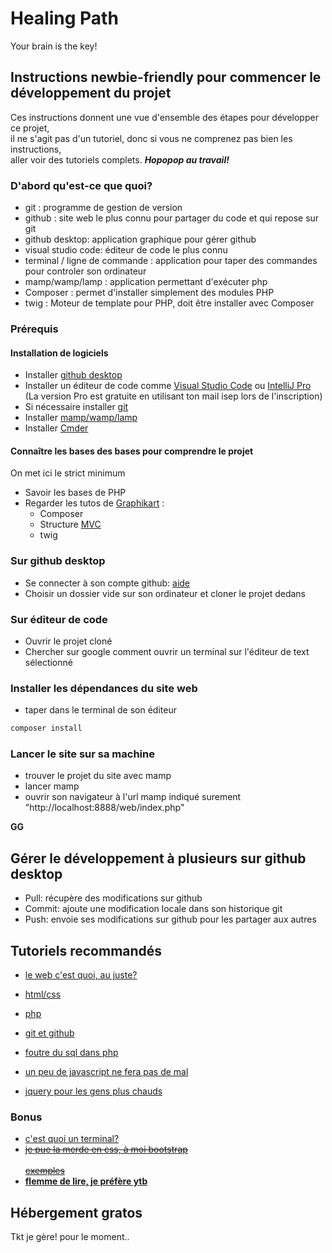 # Healing Path  
Your brain is the key!  
  
## Instructions newbie-friendly pour commencer le développement du projet  
Ces instructions donnent une vue d'ensemble des étapes pour développer ce projet,  
il ne s'agit pas d'un tutoriel, donc si vous ne comprenez pas bien les instructions,  
aller voir des tutoriels complets. **_Hopopop au travail!_**  
  
### D'abord qu'est-ce que quoi?  
  
 * git :  programme de gestion de version  
 * github : site web le plus connu pour partager du code et qui repose sur git  
 * github desktop: application graphique pour gérer github  
 * visual studio code: éditeur de code le plus connu  
 * terminal / ligne de commande : application pour taper des commandes pour controler son ordinateur   
 * mamp/wamp/lamp : application permettant d'exécuter php  
 * Composer : permet d'installer simplement des modules PHP  
 * twig : Moteur de template pour PHP, doit être installer avec Composer  
  
### Prérequis  
  #### Installation de logiciels
 * Installer [github desktop](https://desktop.github.com/)  
 * Installer un éditeur de code comme [Visual Studio Code](https://code.visualstudio.com/) ou [IntelliJ Pro](https://www.jetbrains.com/fr-fr/idea/download/) (La version Pro est gratuite en utilisant ton mail isep lors de l'inscription)
 * Si nécessaire installer [git](https://git-scm.com/download/)  
 * Installer [mamp/wamp/lamp](https://www.mamp.info/en/windows/)  
 * Installer [Cmder](https://cmder.net/) 
  #### Connaître les bases des bases pour comprendre le projet
  On met ici le strict minimum
  * Savoir les bases de PHP
 * Regarder les tutos de [Graphikart](https://www.youtube.com/c/grafikart/playlists) :
	 * Composer
	 * Structure [MVC](https://www.youtube.com/watch?v=a3NZtp3FJEE&feature=emb_logo)
	 * twig

	
  
### Sur github desktop  
* Se connecter à son compte github: [ aide ]( https://docs.github.com/en/free-pro-team@latest/desktop/installing-and-configuring-github-desktop/setting-up-github-desktop)  
* Choisir un dossier vide sur son ordinateur et cloner le projet dedans  
  
### Sur éditeur de code  
* Ouvrir le projet cloné  
* Chercher sur google comment ouvrir un terminal sur l'éditeur de text sélectionné  
  
### Installer les dépendances du site web  
* taper dans le terminal de son éditeur  
```bash  
composer install  
```  
  
### Lancer le site sur sa machine  
* trouver le projet du site avec mamp  
* lancer mamp  
* ouvrir son navigateur à l'url mamp indiqué surement "http://localhost:8888/web/index.php"  
  
**GG**  
  
## Gérer le développement à plusieurs sur github desktop  
* Pull: récupère des modifications sur github  
* Commit: ajoute une modification locale dans son historique git  
* Push: envoie ses modifications sur github pour les partager aux autres  
  
  
## Tutoriels recommandés  
* [le web c'est quoi, au juste?](https://openclassrooms.com/fr/courses/1946386-comprendre-le-web)  
* [html/css](https://openclassrooms.com/fr/courses/1603881-apprenez-a-creer-votre-site-web-avec-html5-et-css3)  
* [php](https://openclassrooms.com/fr/courses/918836-concevez-votre-site-web-avec-php-et-mysql)  
* [git et github](https://openclassrooms.com/fr/courses/5641721-utilisez-git-et-github-pour-vos-projets-de-developpement)  
  
* [foutre du sql dans php](https://openclassrooms.com/fr/courses/918836-concevez-votre-site-web-avec-php-et-mysql)  
* [un peu de javascript ne fera pas de mal](https://openclassrooms.com/fr/courses/1916641-dynamisez-vos-sites-web-avec-javascript/2725486-tp-un-formulaire-interactif)  
* [jquery pour les gens plus chauds](https://openclassrooms.com/fr/courses/1567926-un-site-web-dynamique-avec-jquery)  
  
### Bonus  
* [c'est quoi un terminal?](https://openclassrooms.com/fr/courses/4614926/next-page-to-do)  
* ~~[je pue la merde en css, à moi bootstrap](https://getbootstrap.com/)  
</br>[exemples](https://getbootstrap.com/docs/4.0/components/buttons/)~~  
* **[flemme de lire, je préfère ytb](https://www.youtube.com/user/grafikarttv)**  
  
## Hébergement gratos  
Tkt je gère! pour le moment..
